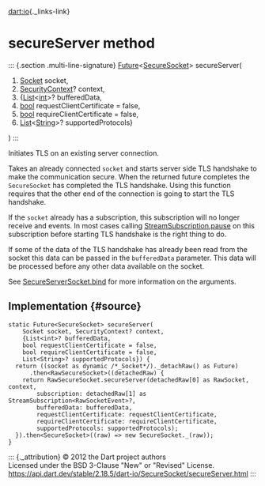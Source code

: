 [dart:io](../../dart-io/dart-io-library){._links-link}

secureServer method
===================

::: {.section .multi-line-signature}
[Future](../../dart-async/future-class)\<[SecureSocket](../securesocket-class)\>
secureServer(

1.  [Socket](../socket-class) socket,
2.  [SecurityContext](../securitycontext-class)? context,
3.  {[List](../../dart-core/list-class)\<[int](../../dart-core/int-class)\>?
    bufferedData,
4.  [bool](../../dart-core/bool-class) requestClientCertificate = false,
5.  [bool](../../dart-core/bool-class) requireClientCertificate = false,
6.  [List](../../dart-core/list-class)\<[String](../../dart-core/string-class)\>?
    supportedProtocols}

)
:::

Initiates TLS on an existing server connection.

Takes an already connected `socket` and starts server side TLS handshake
to make the communication secure. When the returned future completes the
`SecureSocket` has completed the TLS handshake. Using this function
requires that the other end of the connection is going to start the TLS
handshake.

If the `socket` already has a subscription, this subscription will no
longer receive and events. In most cases calling
[StreamSubscription.pause](../../dart-async/streamsubscription/pause) on
this subscription before starting TLS handshake is the right thing to
do.

If some of the data of the TLS handshake has already been read from the
socket this data can be passed in the `bufferedData` parameter. This
data will be processed before any other data available on the socket.

See [SecureServerSocket.bind](../secureserversocket/bind) for more
information on the arguments.

Implementation {#source}
--------------

``` {.language-dart data-language="dart"}
static Future<SecureSocket> secureServer(
    Socket socket, SecurityContext? context,
    {List<int>? bufferedData,
    bool requestClientCertificate = false,
    bool requireClientCertificate = false,
    List<String>? supportedProtocols}) {
  return ((socket as dynamic /*_Socket*/)._detachRaw() as Future)
      .then<RawSecureSocket>((detachedRaw) {
    return RawSecureSocket.secureServer(detachedRaw[0] as RawSocket, context,
        subscription: detachedRaw[1] as StreamSubscription<RawSocketEvent>?,
        bufferedData: bufferedData,
        requestClientCertificate: requestClientCertificate,
        requireClientCertificate: requireClientCertificate,
        supportedProtocols: supportedProtocols);
  }).then<SecureSocket>((raw) => new SecureSocket._(raw));
}
```

::: {._attribution}
© 2012 the Dart project authors\
Licensed under the BSD 3-Clause \"New\" or \"Revised\" License.\
<https://api.dart.dev/stable/2.18.5/dart-io/SecureSocket/secureServer.html>
:::
